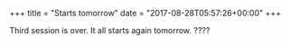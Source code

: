 +++
title = "Starts tomorrow"
date = "2017-08-28T05:57:26+00:00"
+++

Third session is over. It all starts again tomorrow. ????
			